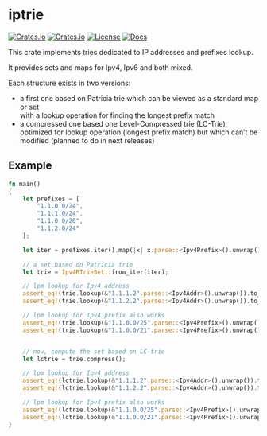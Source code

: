 # iptrie

[![Crates.io](https://img.shields.io/crates/v/iptrie?style=flat)](https://crates.io/crates/iptrie)
[![Crates.io](https://img.shields.io/crates/d/iptrie?style=flat)](https://crates.io/crates/iptrie)
[![License](https://img.shields.io/badge/license-MIT-blue?style=flat)](https://crates.io/crates/iptrie)
[![Docs](https://img.shields.io/docsrs/iptrie)](https://docs.rs/iptrie)

This crate implements tries dedicated to IP addresses and prefixes lookup.

It provides sets and maps for Ipv4, Ipv6 and both mixed.

Each structure exists in two versions:
* a first one based on Patricia trie which can be viewed as a standard map or set  
  with a lookup operation for finding the longest prefix match
* a compressed one based one Level-Compressed trie (LC-Trie), optimized for lookup operation
  (longest prefix match) but which can’t be modified (planned to do in next releases)


## Example

```rust
fn main()
{
    let prefixes = [
        "1.1.0.0/24",
        "1.1.1.0/24",
        "1.1.0.0/20",
        "1.1.2.0/24"
    ];

    let iter = prefixes.iter().map(|x| x.parse::<Ipv4Prefix>().unwrap());

    // a set based on Patricia trie
    let trie = Ipv4RTrieSet::from_iter(iter);

    // lpm lookup for Ipv4 address
    assert_eq!(trie.lookup(&"1.1.1.2".parse::<Ipv4Addr>().unwrap()).to_string(), "1.1.1.0/24");
    assert_eq!(trie.lookup(&"1.1.2.2".parse::<Ipv4Addr>().unwrap()).to_string(), "1.1.0.0/20");

    // lpm lookup for Ipv4 prefix also works
    assert_eq!(trie.lookup(&"1.1.0.0/25".parse::<Ipv4Prefix>().unwrap()).to_string(), "1.1.0.0/24");
    assert_eq!(trie.lookup(&"1.1.0.0/21".parse::<Ipv4Prefix>().unwrap()).to_string(), "1.1.0.0/20");


    // now, compute the set based on LC-trie
    let lctrie = trie.compress();

    // lpm lookup for Ipv4 address
    assert_eq!(lctrie.lookup(&"1.1.1.2".parse::<Ipv4Addr>().unwrap()).to_string(), "1.1.1.0/24");
    assert_eq!(lctrie.lookup(&"1.1.2.2".parse::<Ipv4Addr>().unwrap()).to_string(), "1.1.0.0/20");

    // lpm lookup for Ipv4 prefix also works
    assert_eq!(lctrie.lookup(&"1.1.0.0/25".parse::<Ipv4Prefix>().unwrap()).to_string(), "1.1.0.0/24");
    assert_eq!(lctrie.lookup(&"1.1.0.0/21".parse::<Ipv4Prefix>().unwrap()).to_string(), "1.1.0.0/20");
}
```
